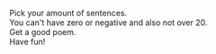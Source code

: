 Pick your amount of sentences.<br>
You can't have zero or negative and also not over 20.<br>
Get a good poem.<br>
Have fun!<br>
